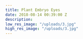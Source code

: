 ```yaml
---
title: Plant Embryo Eyes
date: 2018-08-14 00:39:00 Z
description: 
low_res_image: "/uploads/3.jpg"
high_res_image: "/uploads/3.jpg"
---
```


